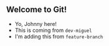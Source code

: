 ## Welcome to Git!

- Yo, Johnny here!
- This is coming from `dev-miguel`
- I'm adding this from `feature-branch`